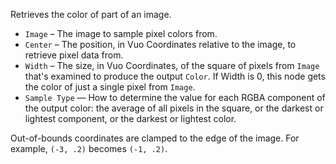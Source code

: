 Retrieves the color of part of an image.

- `Image` – The image to sample pixel colors from.
- `Center` – The position, in Vuo Coordinates relative to the image, to retrieve pixel data from.
- `Width` – The size, in Vuo Coordinates, of the square of pixels from `Image` that's examined to produce the output `Color`. If Width is 0, this node gets the color of just a single pixel from `Image`.
- `Sample Type` — How to determine the value for each RGBA component of the output color: the average of all pixels in the square, or the darkest or lightest component, or the darkest or lightest color.

Out-of-bounds coordinates are clamped to the edge of the image.  For example, `(-3, .2)` becomes `(-1, .2)`.
